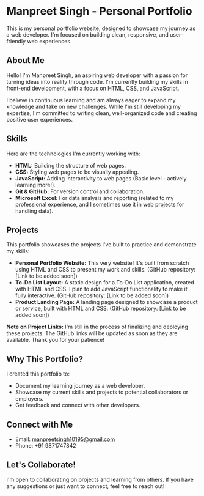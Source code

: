 # Manpreet Singh - Personal Portfolio

This is my personal portfolio website, designed to showcase my journey as a web developer. I'm focused on building clean, responsive, and user-friendly web experiences.

## About Me

Hello! I'm Manpreet Singh, an aspiring web developer with a passion for turning ideas into reality through code. I'm currently building my skills in front-end development, with a focus on HTML, CSS, and JavaScript.

I believe in continuous learning and am always eager to expand my knowledge and take on new challenges. While I'm still developing my expertise, I'm committed to writing clean, well-organized code and creating positive user experiences.

## Skills

Here are the technologies I'm currently working with:

* **HTML:** Building the structure of web pages.
* **CSS:** Styling web pages to be visually appealing.
* **JavaScript:** Adding interactivity to web pages (Basic level - actively learning more!).
* **Git & GitHub:** For version control and collaboration.
* **Microsoft Excel:** For data analysis and reporting (related to my professional experience, and I sometimes use it in web projects for handling data).

## Projects

This portfolio showcases the projects I've built to practice and demonstrate my skills:

* **Personal Portfolio Website:** This very website! It's built from scratch using HTML and CSS to present my work and skills. (GitHub repository: \[Link to be added soon])
* **To-Do List Layout:** A static design for a To-Do List application, created with HTML and CSS. I plan to add JavaScript functionality to make it fully interactive. (GitHub repository: \[Link to be added soon])
* **Product Landing Page:** A landing page designed to showcase a product or service, built with HTML and CSS. (GitHub repository: \[Link to be added soon])

**Note on Project Links:** I'm still in the process of finalizing and deploying these projects. The GitHub links will be updated as soon as they are available. Thank you for your patience!

## Why This Portfolio?

I created this portfolio to:

* Document my learning journey as a web developer.
* Showcase my current skills and projects to potential collaborators or employers.
* Get feedback and connect with other developers.

## Connect with Me

* Email: [manpreetsingh10195@gmail.com](mailto:manpreetsingh10195@gmail.com)
* Phone: +91 9871747842

## Let's Collaborate!

I'm open to collaborating on projects and learning from others. If you have any suggestions or just want to connect, feel free to reach out!
